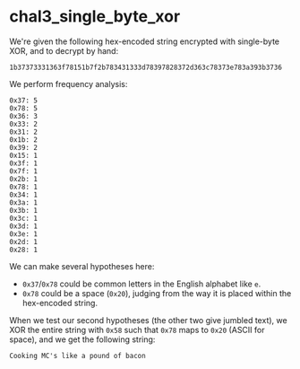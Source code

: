 # chal3_single_byte_xor

We're given the following hex-encoded string encrypted with single-byte XOR, and to decrypt by hand:
```
1b37373331363f78151b7f2b783431333d78397828372d363c78373e783a393b3736
```

We perform frequency analysis:
```
0x37: 5
0x78: 5
0x36: 3
0x33: 2
0x31: 2
0x1b: 2
0x39: 2
0x15: 1
0x3f: 1
0x7f: 1
0x2b: 1
0x78: 1
0x34: 1
0x3a: 1
0x3b: 1
0x3c: 1
0x3d: 1
0x3e: 1
0x2d: 1
0x28: 1
```

We can make several hypotheses here:
- `0x37`/`0x78` could be common letters in the English alphabet like `e`.
- `0x78` could be a space (`0x20`), judging from the way it is placed within the hex-encoded string.

When we test our second hypotheses (the other two give jumbled text), we XOR the entire string with `0x58` such that `0x78` maps to `0x20` (ASCII for space), and we get the following string:

```
Cooking MC's like a pound of bacon
```
